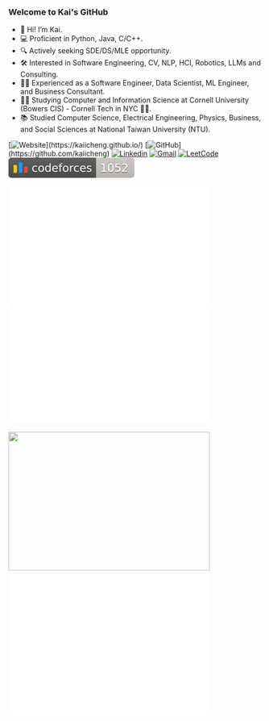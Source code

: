 ### Welcome to Kai's GitHub

<!-- **kaiicheng/kaiicheng** is a ✨ _special_ ✨ repository because its `README.md` (this file) appears on your GitHub profile. -->
<!-- - 🤔 I’m actively seeking 2024 Software Development Engineer/Data Scientist opportunity.-->

- 👋 Hi! I’m Kai.
- 💻 Proficient in Python, Java, C/C++.
- 🔍 Actively seeking SDE/DS/MLE opportunity.
- 🛠️ Interested in Software Engineering, CV, NLP, HCI, Robotics, LLMs and Consulting.
- 👨‍💻 Experienced as a Software Engineer, Data Scientist, ML Engineer, and Business Consultant.
- 👨‍🎓 Studying Computer and Information Science at Cornell University (Bowers CIS) - Cornell Tech in NYC 🔴🐻.
- 📚 Studied Computer Science, Electrical Engineering, Physics, Business, and Social Sciences at National Taiwan University (NTU).
  

<!-- Icon logo source -->
<!-- https://simpleicons.org/ -->

[![Website](https://img.shields.io/badge/-Website-4B9AE5?style=flat&logo=safari&logoColor=white&link=[https://kaiicheng.github.io/](https://kaiicheng.github.io/))](https://kaiicheng.github.io/)
[![GitHub](https://img.shields.io/badge/-GitHub-2F2F2F?style=flat&logo=github&logoColor=white&link=[https://github.com/kaiicheng](https://github.com/kaiicheng))](https://github.com/kaiicheng)
[![Linkedin](https://img.shields.io/badge/-LinkedIn-306EA8?style=flat&logo=Linkedin&logoColor=white&link=https://www.linkedin.com/in/kaiicheng/)](https://www.linkedin.com/in/kaiicheng/) 
[![Gmail](https://img.shields.io/badge/-Email-D9534F?style=flat&logo=gmail&logoColor=white&link=mailto:sc2745@cornell.edu)](mailto:sc2745@cornell.edu)
[![LeetCode](https://cp-logo.vercel.app/leetcode/kaiicheng)](https://leetcode.com/kaiicheng/)
[![Codeforces](https://raw.githubusercontent.com/kaiicheng/Codeforces-Dashboard/main/output/max_rating.svg)](https://codeforces.com/profile/kaiicheng)
<!-- [![LeetCode](https://img.shields.io/badge/-LeetCode-5CB85C?style=flat&logo=leetcode&logoColor=white&link=https://leetcode.com/kaiicheng/)](https://leetcode.com/kaiicheng/) -->
<!-- [![LeetCode](https://img.shields.io/badge/-Codeforces-5CB85C?style=flat&logo=leetcode&logoColor=white&link=https://leetcode.com/kaiicheng/)](https://leetcode.com/kaiicheng/) -->
<!-- [![Instagram](https://img.shields.io/badge/-Instagram-d62976?style=flat&logo=instagram&logoColor=white&link=https://www.instagram.com//)](https://www.instagram.com//) -->

<p float="left">
<img width="400em" src="https://raw.githubusercontent.com/kaiicheng/Github-Dashboard/master/generated/overview.svg#gh-light-mode-only"/><img width="400em" src="https://raw.githubusercontent.com/kaiicheng/Github-Dashboard/master/generated/languages.svg#gh-light-mode-only"/>
</p>

<!--
![Kai's github stats](https://github-readme-stats.vercel.app/api?username=kaiicheng)
-->
<p float="left">
<img width="400em" height="275" src="https://leetcard.jacoblin.cool/kaiicheng?theme=light&ext=contest"/><img width="400em" src="https://github.com/kaiicheng/Codeforces-Dashboard/blob/main/output/light_card.svg"/>
</p>
<!-- https://raw.githubusercontent.com/kaiicheng/Codeforces-Dashboard/main/output/light_card.svg -->

<!-- 
<img height="214em" src="https://github-readme-stats.vercel.app/api/top-langs/?username=kaiicheng&hide=notjupyter%20notebook&exclude_repo=N/A&custom_title=Most%20Used%20Languages&langs_count=4" />
<img width="350em" src="https://raw.githubusercontent.com/kaiicheng/Github-Dashboard/master/generated/languages.svg#gh-light-mode-only"/>
-->



<!-- [![Top Langs](https://github-readme-stats.vercel.app/api/top-langs/?username=kaiicheng&layout=compact)](https://github.com/anuraghazra/github-readme-stats) -->
<!-- ![Top Langs](https://github-readme-stats.vercel.app/api/top-langs/?username=kaiicheng) -->
<!-- [![Top Langs](https://github-readme-stats.vercel.app/api/top-langs/?username=anuraghazra)](https://github.com/anuraghazra/github-readme-stats) -->

<!--
 ![GitHub stats](https://github-readme-stats.vercel.app/api?username=kaiicheng&show_icons=true&count_private=true&theme=algolia&custom_title=GitHub%20Stats&include_all_commits=true&hide=issues&hide_title=true&card_width=400)
![Languages](https://github-readme-stats.vercel.app/api/top-langs/?username=kaiicheng&layout=compact&hide=jupyter%20notebook&theme=algolia&custom_title=Top%20Languages&langs_count=4)
-->

<!-- ![Kai's Most used languages](https://github-readme-stats.vercel.app/api/top-langs/?username=kaiicheng ID&layout=compact&hide_border=true&langs_count=10) -->
<!-- 
Here are some ideas to get you started:

- 🔭 I’m currently working on ...
- 🌱 I’m currently learning ...
- 👯 I’m looking to collaborate on ...
- 🤔 I’m looking for help with ...
- 💬 Ask me about ...
- 📫 How to reach me: ...
- 😄 Pronouns: ...
- ⚡ Fun fact: ...
 -->
